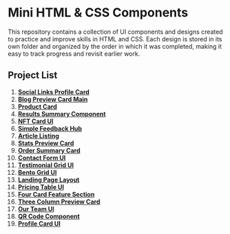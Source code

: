 # Mini HTML & CSS Components

This repository contains a collection of UI components and designs created to practice and improve skills in HTML and CSS. Each design is stored in its own folder and organized by the order in which it was completed, making it easy to track progress and revisit earlier work.

## Project List

1. **[Social Links Profile Card](https://kdfarrell.github.io/Components/Social%20Links%20Profile%20Card%20UI/)**
2. **[Blog Preview Card Main](https://kdfarrell.github.io/Components/Blog%20Preview%20Card%20UI/)**
3. **[Product Card](https://kdfarrell.github.io/Components/Product%20Card%20UI/)**
4. **[Results Summary Component](https://kdfarrell.github.io/Components/Results%20Summary%20UI/)**
5. **[NFT Card UI](https://kdfarrell.github.io/Components/NFT%20Card%20UI/)**
6. **[Simple Feedback Hub](https://kdfarrell.github.io/Components/Feedback%20Hub%20UI/)**
7. **[Article Listing](https://kdfarrell.github.io/Components/Article%20Listing%20UI/)**
8. **[Stats Preview Card](https://kdfarrell.github.io/Components/Stats%20Preview%20Card%20UI/)**
9. **[Order Summary Card](https://kdfarrell.github.io/Components/Order%20Summary%20Card%20UI/)**
10. **[Contact Form UI](https://kdfarrell.github.io/Components/Contact%20Form%20UI/)**
11. **[Testimonial Grid UI](https://kdfarrell.github.io/Components/Testimonial%20Grid%20UI/)**
12. **[Bento Grid UI](https://kdfarrell.github.io/Components/Bento%20Grid%20UI/)**
13. **[Landing Page Layout](https://kdfarrell.github.io/Components/Landing%20Page%20UI/)**
14. **[Pricing Table UI](https://kdfarrell.github.io/Components/Pricing%20Table%20UI/)**
15. **[Four Card Feature Section](https://kdfarrell.github.io/Components/Four%20Card%20Feature%20Section%20UI/)**
16. **[Three Column Preview Card](https://kdfarrell.github.io/Components/Three%20Column%20Preview%20Card%20UI/)**
17. **[Our Team UI](https://kdfarrell.github.io/Components/Our%20Team%20UI/)**
18. **[QR Code Component](https://kdfarrell.github.io/Components/QR%20Code%20Card%20UI/)**
19. **[Profile Card UI](https://kdfarrell.github.io/Components/Profile%20Card%20UI/)**
